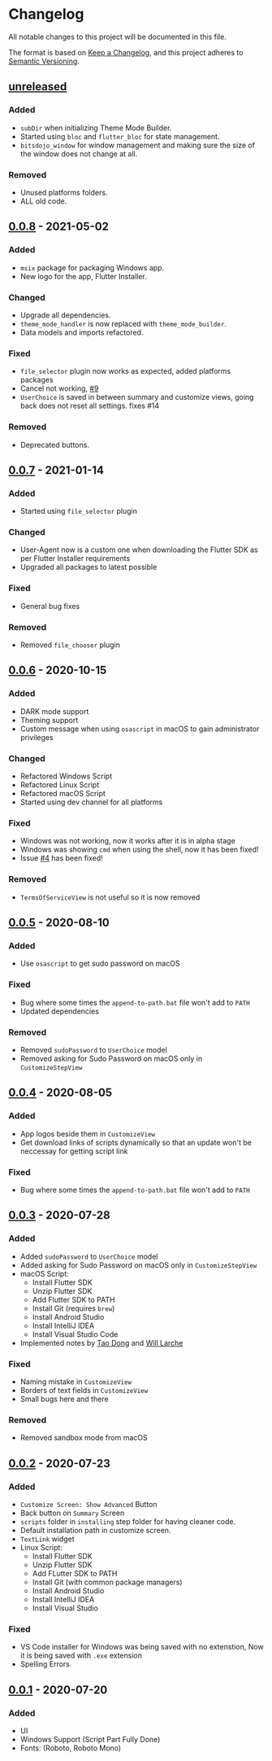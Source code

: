 # Changelog

All notable changes to this project will be documented in this file.

The format is based on [Keep a Changelog](https://keepachangelog.com/en/1.0.0/),
and this project adheres to [Semantic Versioning](https://semver.org/spec/v2.0.0.html).

## [unreleased]

### Added

- `subDir` when initializing Theme Mode Builder.
- Started using `bloc` and `flutter_bloc` for state management.
- `bitsdojo_window` for window management and making sure the size of the window does not change at all.

### Removed

- Unused platforms folders.
- ALL old code.

## [0.0.8] - 2021-05-02

### Added

- `msix` package for packaging Windows app.
- New logo for the app, Flutter Installer.

### Changed

- Upgrade all dependencies.
- `theme_mode_handler` is now replaced with `theme_mode_builder`.
- Data models and imports refactored.

### Fixed

- `file_selector` plugin now works as expected, added platforms packages
- Cancel not working, [#9](https://github.com/YazeedAlKhalaf/Flutter_Installer/issues/9)
- `UserChoice` is saved in between summary and customize views, going back does not reset all settings. fixes #14

### Removed

- Deprecated buttons.

## [0.0.7] - 2021-01-14

### Added

- Started using `file_selector` plugin

### Changed

- User-Agent now is a custom one when downloading the Flutter SDK as per Flutter Installer requirements
- Upgraded all packages to latest possible

### Fixed

- General bug fixes

### Removed

- Removed `file_chooser` plugin

## [0.0.6] - 2020-10-15

### Added

- DARK mode support
- Theming support
- Custom message when using `osascript` in macOS to gain administrator privileges

### Changed

- Refactored Windows Script
- Refactored Linux Script
- Refactored macOS Script
- Started using dev channel for all platforms

### Fixed

- Windows was not working, now it works after it is in alpha stage
- Windows was showing `cmd` when using the shell, now it has been fixed!
- Issue [#4](https://github.com/YazeedAlKhalaf/Flutter_Installer/issues/4) has been fixed!

### Removed

- `TermsOfServiceView` is not useful so it is now removed

## [0.0.5] - 2020-08-10

### Added

- Use `osascript` to get sudo password on macOS

### Fixed

- Bug where some times the `append-to-path.bat` file won't add to `PATH`
- Updated dependencies

### Removed

- Removed `sudoPassword` to `UserChoice` model
- Removed asking for Sudo Password on macOS only in `CustomizeStepView`

## [0.0.4] - 2020-08-05

### Added

- App logos beside them in `CustomizeView`
- Get download links of scripts dynamically so that an update won't be neccessay for getting script link

### Fixed

- Bug where some times the `append-to-path.bat` file won't add to `PATH`

## [0.0.3] - 2020-07-28

### Added

- Added `sudoPassword` to `UserChoice` model
- Added asking for Sudo Password on macOS only in `CustomizeStepView`
- macOS Script:
  - Install Flutter SDK
  - Unzip Flutter SDK
  - Add Flutter SDK to PATH
  - Install Git (requires `brew`)
  - Install Android Studio
  - Install IntelliJ IDEA
  - Install Visual Studio Code
- Implemented notes by [Tao Dong](https://github.com/InMatrix) and [Will Larche](https://github.com/willlarche)

### Fixed

- Naming mistake in `CustomizeView`
- Borders of text fields in `CustomizeView`
- Small bugs here and there

### Removed

- Removed sandbox mode from macOS

## [0.0.2] - 2020-07-23

### Added

- `Customize Screen: Show Advanced` Button
- Back button on `Summary` Screen
- `scripts` folder in `installing` step folder for having cleaner code.
- Default installation path in customize screen.
- `TextLink` widget
- Linux Script:
  - Install Flutter SDK
  - Unzip Flutter SDK
  - Add FLutter SDK to PATH
  - Install Git (with common package managers)
  - Install Android Studio
  - Install IntelliJ IDEA
  - Install Visual Studio

### Fixed

- VS Code installer for Windows was being saved with no extenstion, Now it is being saved with `.exe` extension
- Spelling Errors

## [0.0.1] - 2020-07-20

### Added

- UI
- Windows Support (Script Part Fully Done)
- Fonts: (Roboto, Roboto Mono)

[unreleased]: https://github.com/YazeedAlKhalaf/Split_It/compare/v0.0.8...HEAD
[0.0.8]: https://github.com/YazeedAlKhalaf/Split_It/releases/tag/v0.0.8
[0.0.7]: https://github.com/YazeedAlKhalaf/Split_It/releases/tag/v0.0.7
[0.0.6]: https://github.com/YazeedAlKhalaf/Split_It/releases/tag/v0.0.6
[0.0.5]: https://github.com/YazeedAlKhalaf/Split_It/releases/tag/v0.0.5
[0.0.4]: https://github.com/YazeedAlKhalaf/Split_It/releases/tag/v0.0.4
[0.0.3]: https://github.com/YazeedAlKhalaf/Split_It/releases/tag/v0.0.3
[0.0.2]: https://github.com/YazeedAlKhalaf/Split_It/releases/tag/v0.0.2
[0.0.1]: https://github.com/YazeedAlKhalaf/Split_It/releases/tag/v0.0.1
